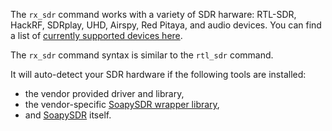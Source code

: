 The `rx_sdr` command works with a variety of SDR harware: RTL-SDR, HackRF, SDRplay, UHD, Airspy, Red Pitaya, and audio devices. You can find a list of [currently supported devices here](https://github.com/pothosware?utf8=%E2%9C%93&q=soapy&type=&language=).

The `rx_sdr` command syntax is similar to the `rtl_sdr` command.

It will auto-detect your SDR hardware if the following tools are installed:
* the vendor provided driver and library, 
* the vendor-specific [SoapySDR wrapper library](https://github.com/pothosware?utf8=%E2%9C%93&q=soapy&type=&language=), 
* and [SoapySDR](https://github.com/pothosware/SoapySDR) itself.
